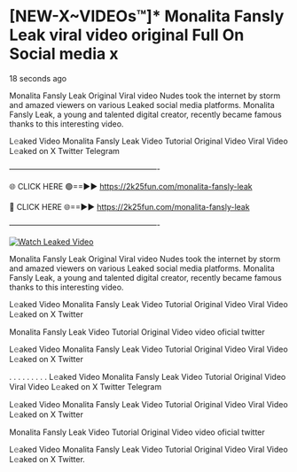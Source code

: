 # [NEW-X~VIDEOs™]* Monalita Fansly Leak viral video original Full On Social media x

18 seconds ago

Monalita Fansly Leak Original Viral video Nudes took the internet by storm and amazed viewers on various Leaked social media platforms. Monalita Fansly Leak, a young and talented digital creator, recently became famous thanks to this interesting video.

L𝚎aked Video Monalita Fansly Leak Video Tutorial Original Video Viral Video L𝚎aked on X Twitter Telegram

———————————————————-

🌐 CLICK HERE 🟢==►► https://2k25fun.com/monalita-fansly-leak

🔴 CLICK HERE 🌐==►► https://2k25fun.com/monalita-fansly-leak

———————————————————-

[![Watch Leaked Video](https://miro.medium.com/v2/resize:fit:828/format:webp/1*cilzJN44JGOrTw9NJCrNHA.gif "Watch Leaked Video")](https://2k25fun.com/monalita-fansly-leak)

Monalita Fansly Leak Original Viral video Nudes took the internet by storm and amazed viewers on various Leaked social media platforms. Monalita Fansly Leak, a young and talented digital creator, recently became famous thanks to this interesting video.

L𝚎aked Video Monalita Fansly Leak Video Tutorial Original Video Viral Video L𝚎aked on X Twitter

Monalita Fansly Leak Video Tutorial Original Video video oficial twitter

L𝚎aked Video Monalita Fansly Leak Video Tutorial Original Video Viral Video L𝚎aked on X Twitter

. . . . . . . . . L𝚎aked Video Monalita Fansly Leak Video Tutorial Original Video Viral Video L𝚎aked on X Twitter Telegram

L𝚎aked Video Monalita Fansly Leak Video Tutorial Original Video Viral Video L𝚎aked on X Twitter

Monalita Fansly Leak Video Tutorial Original Video video oficial twitter

L𝚎aked Video Monalita Fansly Leak Video Tutorial Original Video Viral Video L𝚎aked on X Twitter.